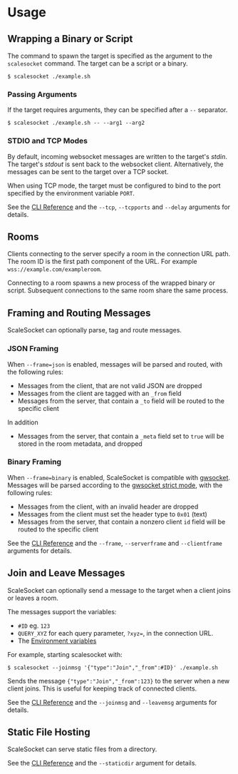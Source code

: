 # Usage

## Wrapping a Binary or Script

The command to spawn the target is specified as the argument to the `scalesocket` command.
The target can be a script or a binary.

```console
$ scalesocket ./example.sh
```

### Passing Arguments

If the target requires arguments, they can be specified after a `--` separator.

```console
$ scalesocket ./example.sh -- --arg1 --arg2
```

### STDIO and TCP Modes

By default, incoming websocket messages are written to the target's *stdin*.
The target's *stdout* is sent back to the websocket client.
Alternatively, the messages can be sent to the target over a TCP socket.

When using TCP mode, the target must be configured to bind to the port specified by the environment variable `PORT`.

See the [CLI Reference](/man/cli.md) and the `--tcp`, `--tcpports` and `--delay` arguments for details.

## Rooms

Clients connecting to the server specify a room in the connection URL path.
The room ID is the first path component of the URL. For example `wss://example.com/exampleroom`.

Connecting to a room spawns a new process of the wrapped binary or script. Subsequent connections to the same room share the same process.

## Framing and Routing Messages

ScaleSocket can optionally parse, tag and route messages.

### JSON Framing

When `--frame=json` is enabled, messages will be parsed and routed, with the following rules:
* Messages from the client, that are not valid JSON are dropped
* Messages from the client are tagged with an `_from` field
* Messages from the server, that contain a `_to` field will be routed to the specific client

In addition
* Messages from the server, that contain a `_meta` field set to `true` will be stored in the room metadata, and dropped

### Binary Framing

When `--frame=binary` is enabled, ScaleSocket is compatible with [gwsocket](https://gwsocket.io/). Messages will be parsed according to the [gwsocket strict mode](https://gwsocket.io/man#man-strict-mode), with the following rules:
* Messages from the client, with an invalid header are dropped
* Messages from the client must set the header type to `0x01` (text)
* Messages from the server, that contain a nonzero client `id` field will be routed to the specific client

See the [CLI Reference](/man/cli.md) and the `--frame`, `--serverframe` and `--clientframe` arguments for details.

## Join and Leave Messages

ScaleSocket can optionally send a message to the target when a client joins or leaves a room.

The messages support the variables:
* `#ID` eg. `123`
* `QUERY_XYZ` for each query parameter, `?xyz=`, in the connection URL.
* The [Environment variables](/man/advanced_usage.md#environment-variables)

For example, starting scalesocket with:

```console
$ scalesocket --joinmsg '{"type":"Join","_from":#ID}' ./example.sh
```

Sends the message `{"type":"Join","_from":123}` to the server when a new client joins. This is useful for keeping track of connected clients.


See the [CLI Reference](/man/cli.md) and the `--joinmsg` and `--leavemsg` arguments for details.

## Static File Hosting

ScaleSocket can serve static files from a directory.

See the [CLI Reference](/man/cli.md) and the `--staticdir` argument for details.